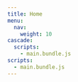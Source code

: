 ```yaml
---
title: Home
menu:
  nav:
    weight: 10
cascade:
  scripts:
    - main.bundle.js
scripts:
  - main.bundle.js
---
```

